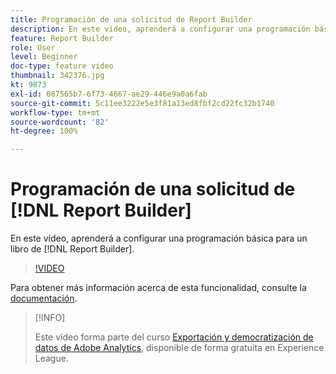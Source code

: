 ```yaml
---
title: Programación de una solicitud de Report Builder
description: En este vídeo, aprenderá a configurar una programación básica para un libro de Report Builder.
feature: Report Builder
role: User
level: Beginner
doc-type: feature video
thumbnail: 342376.jpg
kt: 9873
exl-id: 087565b7-6f73-4667-ae29-446e9a0a6fab
source-git-commit: 5c11ee3222e5e3f81a13ed8fbf2cd22fc32b1740
workflow-type: tm+mt
source-wordcount: '82'
ht-degree: 100%

---
```


# Programación de una solicitud de [!DNL Report Builder]

En este vídeo, aprenderá a configurar una programación básica para un libro de [!DNL Report Builder].

>[!VIDEO](https://video.tv.adobe.com/v/342376/?quality=12&learn=on)

Para obtener más información acerca de esta funcionalidad, consulte la [documentación](https://experienceleague.adobe.com/docs/analytics/analyze/report-builder/t-schedule-a-data-request.html?lang=es).

>[!INFO]
>
> Este vídeo forma parte del curso [Exportación y democratización de datos de Adobe Analytics](https://experienceleague.adobe.com/?recommended=Analytics-A-1-2022.1.democratizing&amp;lang=es), disponible de forma gratuita en Experience League.